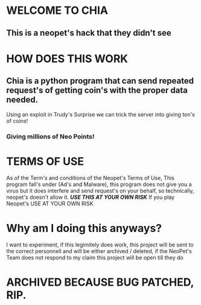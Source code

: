 # WELCOME TO CHIA
## This is a neopet's hack that they didn't see

# HOW DOES THIS WORK
## Chia is a python program that can send repeated request's of getting coin's with the proper data needed.
Using an exploit in Trudy's Surprise we can trick the server into giving ton's of coins!
### Giving millions of Neo Points!

# TERMS OF USE
As of the Term's and conditions of the Neopet's Terms of Use, This program fall's under (Ad's and Malware), this program does not give you a virus but it does interfere and send request's on your behalf, so technically, neopet's doesn't allow it.
***USE THIS AT YOUR OWN RISK***
If you play Neopet's USE AT YOUR OWN RISK

# Why am I doing this anyways?
I want to experiment, if this legimitely does work, this project will be sent to the correct personnell and will be either archived / deleted, if the NeoPet's Team does not respond to my claim this project will be open till they do

# ARCHIVED BECAUSE BUG PATCHED, RIP.
